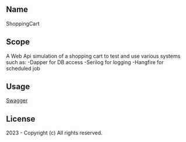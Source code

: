 ## Name
ShoppingCart

## Scope
A Web Api simulation of a shopping cart to test and use various systems such as:
-Dapper for DB access
-Serilog for logging
-Hangfire for scheduled job

## Usage

[Swagger]()

## License
2023 - Copyright (c) All rights reserved.